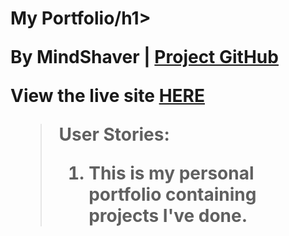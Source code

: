 <html lang="en">
  <head>
      <link rel="stylesheet" href="https://maxcdn.bootstrapcdn.com/bootstrap/3.3.6/css/bootstrap.min.css"
            integrity="sha384-1q8mTJOASx8j1Au+a5WDVnPi2lkFfwwEAa8hDDdjZlpLegxhjVME1fgjWPGmkzs7" crossorigin="anonymous">
      <meta charset="UTF-8">
  </head>
  <body>
    <div class="container-fluid">
        <h1 class="header">My Portfolio/h1>
        <p>By MindShaver |
            <a href="https://github.com/MindShaver/header-mservice">Project GitHub</a></p>
            <p> View the live site <a href="https://www.robert-livingston.com/" target="_blank">HERE</a></p>
        <blockquote>User Stories:
            <ol>
                <li>This is my personal portfolio containing projects I've done.</li>
            </ol>
        </blockquote>  
    </div>
  </body>
</html>